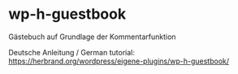 # wp-h-guestbook
Gästebuch auf Grundlage der Kommentarfunktion

Deutsche Anleitung / German tutorial: https://herbrand.org/wordpress/eigene-plugins/wp-h-guestbook/
